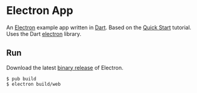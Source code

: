 # Electron App

An [Electron][] example app written in [Dart][]. Based on the
[Quick Start](https://github.com/atom/electron/tree/master/docs)
tutorial. Uses the Dart [electron](https://pub.dartlang.org/electron)
library.

## Run

Download the latest [binary release](https://github.com/atom/electron/releases)
of Electron. 

    $ pub build
    $ electron build/web

[Electron]: http://electron.atom.io/
[Dart]: https://www.dartlang.org/
